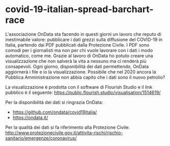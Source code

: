 # covid-19-italian-spread-barchart-race

L'associazione OnData sta facendo in questi giorni un lavoro che reputo di inestimabile valore: pubblicare i dati grezzi sulla diffusione del COVID-19 in Italia, partendo dai PDF pubblicati dalla Protezione Civile. I PDF sono comodi per i giornalisti ma non per chi vuole lavorare con i dati i modo automatico, come me. Grazie al lavoro di OnData ho potuto creare una visualizzazione che non salverà la vita a nessuno ma ci renderà più consapevoli. Ogni giorno, disponibilità dei dati permettendo, OnData aggiornerà i file e io la visualizzazione. Possibile che nel 2020 ancora la Pubblica Amministrazione non abbia capito che i dati sono il nuovo petrolio?

<div class="flourish-embed flourish-bar-chart-race" data-src="visualisation/1514619"><script src="https://public.flourish.studio/resources/embed.js"></script></div>

La visualizzazione è prodotta con il software di Flourish Studio e il link pubblico è il seguente: https://public.flourish.studio/visualisation/1514619/

Per la disponibilità dei dati si ringrazia OnData:
* https://github.com/ondata/covid19italia/
* https://ondata.it/

Per la qualità dei dati si fa riferimento alla Protezione Civile: http://www.protezionecivile.gov.it/attivita-rischi/rischio-sanitario/emergenze/coronavirus/
